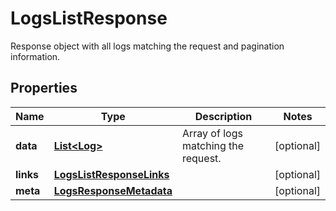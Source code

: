 

# LogsListResponse

Response object with all logs matching the request and pagination information.

## Properties

Name | Type | Description | Notes
------------ | ------------- | ------------- | -------------
**data** | [**List&lt;Log&gt;**](Log.md) | Array of logs matching the request. |  [optional]
**links** | [**LogsListResponseLinks**](LogsListResponseLinks.md) |  |  [optional]
**meta** | [**LogsResponseMetadata**](LogsResponseMetadata.md) |  |  [optional]



